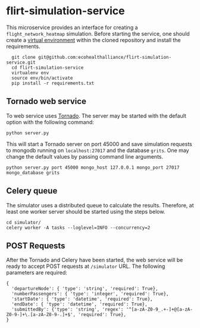 # flirt-simulation-service

This microservice provides an interface for creating a `flight_network_heatmap`
simulation. Before starting the service, one should create a
[virtual environment](http://docs.python-guide.org/en/latest/dev/virtualenvs/)
within the cloned repository and install the requirements.

```
  git clone git@github.com:ecohealthalliance/flirt-simulation-service.git
  cd flirt-simulation-service
  virtualenv env
  source env/bin/activate
  pip install -r requirements.txt
```

## Tornado web service

To web service uses [Tornado](http://tornadoweb.org). The server may be
started with the default option with the following command:

```
python server.py
```

This will start a Tornado server on port 45000 and save simulation requests to
mongodb running on `localhost:27017` and the database `grits`.  One may change
the default values by passing command line arguments.

```
python server.py port 45000 mongo_host 127.0.0.1 mongo_port 27017 mongo_database grits
```

## Celery queue

The simulator uses a distributed queue to calculate the results.  Therefore, at
least one worker server should be started using the steps below.

```
cd simulator/
celery worker -A tasks --loglevel=INFO --concurrency=2
```

## POST Requests

After the Tornado and Celery have been started, the web service will be ready
to accept POST requests at `/simulator` URL.  The following parameters are
required:

```
{
  'departureNode': { 'type': 'string', 'required': True},
  'numberPassengers': { 'type': 'integer', 'required': True},
  'startDate': { 'type': 'datetime', 'required': True},
  'endDate': { 'type': 'datetime', 'required': True},
  'submittedBy': {'type': 'string', 'regex': '^[a-zA-Z0-9_.+-]+@[a-zA-Z0-9-]+\.[a-zA-Z0-9-.]+$', 'required': True},
}
```
